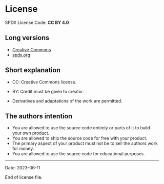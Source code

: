 # License

SPDX License Code: __CC BY 4.0__

## Long versions
- [Creative Commons](https://creativecommons.org/licenses/by/4.0/legalcode )
- [spdx.org](https://spdx.org/licenses/CC-BY-4.0.html )

## Short explanation
- CC: Creative Commons license.
- BY: Credit must be given to creator.

- Derivatives and adaptations of the work are permitted.

## The authors intention
- You are allowed to use the source code entirely or parts of it to build your own product.
- You are allowed to ship the source code for free with your product.
- The primary aspect of your product must not be to sell the authors work for money.
- You are allowed to use the source code for educational purposes.

---
Date: 2023-06-11

End of license file.